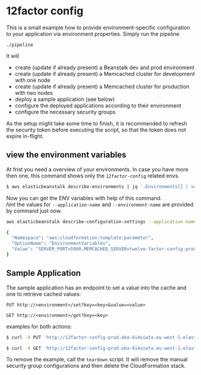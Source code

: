 # 12factor config

This is a small example how to provide environment-specific configuration to your
application via environment properties. Simply run the pipeline
```shell
./pipeline
```
It will
- create (update if already present) a Beanstalk dev and prod environment
- create (update if already present) a Memcached cluster for development with one node
- create (update if already present) a Memcached cluster for production with two nodes
- deploy a sample application (see below)
- configure the deployed applications according to their environment  
- configure the necessary security groups

As the setup might take some time to finish, it is recommended to refresh the
security token before executing the script, so that the token does not expire
in-flight.

## view the environment variables
At frist you need a overview of your environments. In case you have more then one, this command shows only the `12factor-config` related envs.
```sh
$ aws elasticbeanstalk describe-environments | jq '.Environments[] | select(.EnvironmentName | startswith("12factor-config"))'
```
Now you can get the ENV variables with help of this command. <br>
_hint_ the values for `--application-name` and `--environment-name` are provided by command just now.
```sh
aws elasticbeanstalk describe-configuration-settings --application-name 12factor-config --environment-name 12factor-config-prod | jq '.ConfigurationSettings[] | .OptionSettings[] | select(.OptionName | startswith("EnvironmentVariables"))'

{
  "Namespace": "aws:cloudformation:template:parameter",
  "OptionName": "EnvironmentVariables",
  "Value": "SERVER_PORT=5000,MEMCACHED_SERVER=twelve-factor-config-prod-cluster.8qkbg2.cfg.euw1.cache.amazonaws.com:11211,M2=/usr/local/apache-maven/bin,M2_HOME=/usr/local/apache-maven,JAVA_HOME=/usr/lib/jvm/java,GRADLE_HOME=/usr/local/gradle"
}
```

## Sample Application
The sample application has an endpoint to set a value into the cache and one
to retrieve cached values:
```
PUT http://<environment>/set?key=<key>&value=<value>
```
```
GET http://<environment>/get?key=<key>
```
examples for both actions:
```sh
$ curl -X PUT 'http://12factor-config-prod.eba-6i4viwta.eu-west-1.elasticbeanstalk.com/set?key=huhu&value=ahhh'
```
```sh
$ curl -X GET 'http://12factor-config-prod.eba-6i4viwta.eu-west-1.elasticbeanstalk.com/get?key=huhu'
```

To remove the example, call the `teardown` script. It will remove the manual security
group configurations and then delete the CloudFormation stack.
